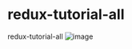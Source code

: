 # redux-tutorial-all
redux-tutorial-all
![image](https://github.com/tharusha-dilhara/redux-tutorial-all/assets/104320538/24a75431-01b3-43ff-b96e-da7e8c51f69b)

